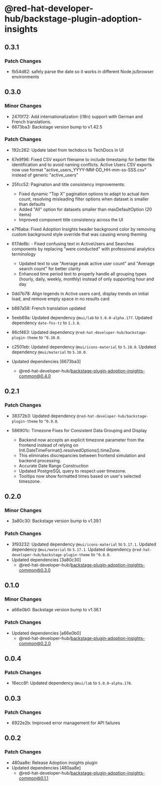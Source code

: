 # @red-hat-developer-hub/backstage-plugin-adoption-insights

## 0.3.1

### Patch Changes

- fb54d82: safely parse the date so it works in different Node.js/browser environments

## 0.3.0

### Minor Changes

- 2470f72: Add internationalization (i18n) support with German and French translations.
- 6673ba3: Backstage version bump to v1.42.5

### Patch Changes

- 192c262: Update label from techdocs to TechDocs in UI
- 67e9f96: Fixed CSV export filename to include timestamp for better file identification and to avoid naming conflicts. Active Users CSV exports now use format "active_users_YYYY-MM-DD_HH-mm-ss-SSS.csv" instead of generic "active_users"
- 25fcc52: Pagination and title consistency improvements:

  - Fixed dynamic "Top X" pagination options to adapt to actual item count, resolving misleading filter options when dataset is smaller than defaults
  - Added "All" option for datasets smaller than maxDefaultOption (20 items)
  - Improved component title consistency across the UI

- e7f6aba: Fixed Adoption Insights header background color by removing custom background style override that was causing wrong theming
- 617de8b: - Fixed confusing text in ActiveUsers and Searches components by replacing "were conducted" with professional analytics terminology
  - Updated text to use "Average peak active user count" and "Average search count" for better clarity
  - Enhanced time period text to properly handle all grouping types (hourly, daily, weekly, monthly) instead of only supporting hour and day
- 0dd7b78: Align legends in Active users card, display trends on initial load, and remove empty space in no results card
- b887a58: French translation updated
- 5eeb69a: Updated dependency `@mui/lab` to `5.0.0-alpha.177`.
  Updated dependency `date-fns-tz` to `1.3.8`.
- 86cf463: Updated dependency `@red-hat-developer-hub/backstage-plugin-theme` to `^0.10.0`.
- c2501eb: Updated dependency `@mui/icons-material` to `5.18.0`.
  Updated dependency `@mui/material` to `5.18.0`.
- Updated dependencies [6673ba3]
  - @red-hat-developer-hub/backstage-plugin-adoption-insights-common@0.4.0

## 0.2.1

### Patch Changes

- 38372b3: Updated dependency `@red-hat-developer-hub/backstage-plugin-theme` to `^0.9.0`.
- 586901c: Timezone Fixes for Consistent Data Grouping and Display

  - Backend now accepts an explicit timezone parameter from the frontend instead of relying on Intl.DateTimeFormat().resolvedOptions().timeZone.
  - This eliminates discrepancies between frontend simulation and backend processing.
  - Accurate Date Range Construction
  - Updated PostgreSQL query to respect user timezone.
  - Tooltips now show formatted times based on user's selected timeszone.

## 0.2.0

### Minor Changes

- 3a80c30: Backstage version bump to v1.39.1

### Patch Changes

- 3f93232: Updated dependency `@mui/icons-material` to `5.17.1`.
  Updated dependency `@mui/material` to `5.17.1`.
  Updated dependency `@red-hat-developer-hub/backstage-plugin-theme` to `^0.8.0`.
- Updated dependencies [3a80c30]
  - @red-hat-developer-hub/backstage-plugin-adoption-insights-common@0.3.0

## 0.1.0

### Minor Changes

- a66e0b0: Backstage version bump to v1.36.1

### Patch Changes

- Updated dependencies [a66e0b0]
  - @red-hat-developer-hub/backstage-plugin-adoption-insights-common@0.2.0

## 0.0.4

### Patch Changes

- 16ecc8f: Updated dependency `@mui/lab` to `5.0.0-alpha.176`.

## 0.0.3

### Patch Changes

- 6922e2b: Improved error management for API failures

## 0.0.2

### Patch Changes

- 480aa8e: Release Adoption insights plugin
- Updated dependencies [480aa8e]
  - @red-hat-developer-hub/backstage-plugin-adoption-insights-common@0.1.1
